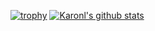 [![trophy](https://github-profile-trophy.vercel.app/?username=karonl)](https://github.com/ryo-ma/github-profile-trophy)
[![Karonl's github stats](https://github-readme-stats.vercel.app/api?username=karonl&count_private=true&show_icons=true)](https://github.com/anuraghazra/github-readme-stats)
